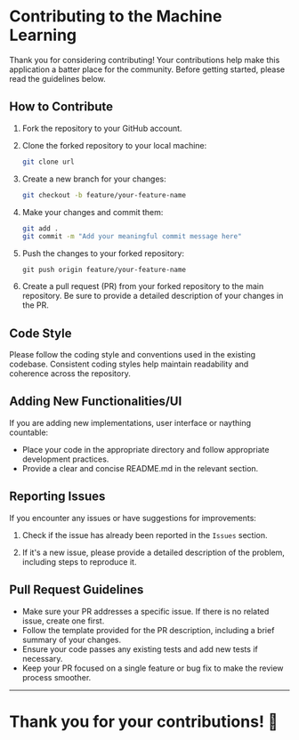 # Contributing to the Machine Learning

Thank you for considering contributing! Your contributions help make this application a batter place for the community. Before getting started, please read the guidelines below.

## How to Contribute

1. Fork the repository to your GitHub account.

2. Clone the forked repository to your local machine:
   ```bash
   git clone url
   ```

3. Create a new branch for your changes:

    ```bash
    git checkout -b feature/your-feature-name
    ```
4. Make your changes and commit them:

    ```bash 
    git add .
    git commit -m "Add your meaningful commit message here"
    ```

5. Push the changes to your forked repository:
    ```
    git push origin feature/your-feature-name
    ```
6. Create a pull request (PR) from your forked repository to the main repository. Be sure to provide a detailed description of your changes in the PR.

## Code Style
Please follow the coding style and conventions used in the existing codebase. Consistent coding styles help maintain readability and coherence across the repository.

## Adding New Functionalities/UI
If you are adding new implementations, user interface or naything countable:

- Place your code in the appropriate directory and follow appropriate development practices.
- Provide a clear and concise README.md in the relevant section.

## Reporting Issues
If you encounter any issues or have suggestions for improvements:
1. Check if the issue has already been reported in the `Issues` section.

2. If it's a new issue, please provide a detailed description of the problem, including steps to reproduce it.

## Pull Request Guidelines
- Make sure your PR addresses a specific issue. If there is no related issue, create one first.
- Follow the template provided for the PR description, including a brief summary of your changes.
- Ensure your code passes any existing tests and add new tests if necessary.
- Keep your PR focused on a single feature or bug fix to make the review process smoother.

--- 

# Thank you for your contributions! 🚀

